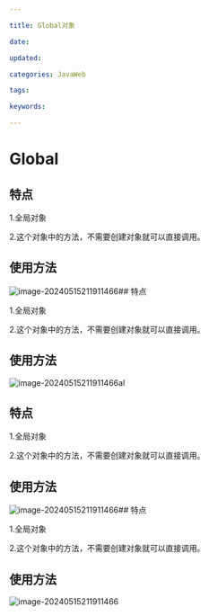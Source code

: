 ```yaml
---

title: Global对象

date: 

updated: 

categories: JavaWeb

tags: 

keywords: 

---
```

# Global

## 特点

1.全局对象

2.这个对象中的方法，不需要创建对象就可以直接调用。

## 使用方法

![image-20240515211911466](../TyporaImage/image-20240515211911466.png)## 特点

1.全局对象

2.这个对象中的方法，不需要创建对象就可以直接调用。

## 使用方法

![image-20240515211911466](../TyporaImage/image-20240515211911466.png)al

## 特点

1.全局对象

2.这个对象中的方法，不需要创建对象就可以直接调用。

## 使用方法

![image-20240515211911466](../TyporaImage/image-20240515211911466.png)## 特点

1.全局对象

2.这个对象中的方法，不需要创建对象就可以直接调用。

## 使用方法

![image-20240515211911466](../TyporaImage/image-20240515211911466.png)